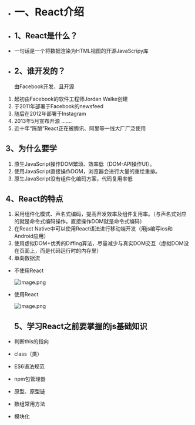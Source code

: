 - # 一、React介绍
- 
  ## 1、React是什么？

- 一句话是一个将数据渲染为HTML视图的开源JavaScripy库
- 
  ## 2、谁开发的？
  
  由Facebook开发，且开源

1. 起初由Facebook的软件工程师Jordan Walke创建
2. 于2011年部署于Facebook的newsfeed
3. 随后在2012年部署于Instagram
4. 2013年5月宣布开源
  .......
5. 近十年“陈酿”React正在被腾讯、阿里等一线大厂广泛使用

## 3、为什么要学

1. 原生JavaScript操作DOM繁琐、效率低（DOM-API操作UI）。
2. 使用JavaScript直接操作DOM，浏览器会进行大量的重绘重排。
3. 原生JavaScript没有组件化编码方案，代码复用率低

## 4、React的特点

1. 采用组件化模式、声名式编码，提高开发效率及组件复用率。（与声名式对应的就是命令式编码操作。直接操作DOM就是命令式编码）
2. 在React Native中可以使用React语法进行移动端开发（用js编写ios和Android应用）
3. 使用虚拟DOM+优秀的Diffing算法，尽量减少与真实DOM交互（虚拟DOM没在页面上，而是代码运行时的内存里）
4. 单向数据流
- 不使用React

  ![image.png](https://github-img.oss-cn-beijing.aliyuncs.com/programming_notes/react/react%E5%9F%BA%E7%A1%80/%E4%BD%BF%E7%94%A8react%E7%9A%84%E6%83%85%E5%86%B5.png?Expires=1651305545&OSSAccessKeyId=TMP.3Kj5gz4KoLrm9uZSjSNuErW6xzWaRyxg6Rh1DZXMd1VBCvAyHKUvqNh3JTogJYy6kZuLmdrCQ7ufd3Lxp8rGhXpRygSx8N&Signature=ADx6CxtM0zibnhTcbTFBseOEKKM%3D&versionId=CAEQHRiBgMDZj6a4gxgiIGUzYTQ4OTJjMmU2NTQ0ZmZiZTNlMGNjN2RhMWYyZDBm)

- 使用React

  ![image.png](https://github-img.oss-cn-beijing.aliyuncs.com/programming_notes/react/react%E5%9F%BA%E7%A1%80/%E4%BD%BF%E7%94%A8react%E7%9A%84%E6%83%85%E5%86%B5.png?Expires=1651117883&OSSAccessKeyId=TMP.3KdPGs9eyfp1x8jbNccCgWEUsYnp25cJS7SQCNBW3hghEJe2w783Wp8earitkf9CLWrEbXcQ6Xgf7weioyraQqj8NwY7Gt&Signature=YrI3lMBviaCbDMp9%2Fe9Nmt6wj7w%3D&versionId=CAEQHRiBgMDZj6a4gxgiIGUzYTQ4OTJjMmU2NTQ0ZmZiZTNlMGNjN2RhMWYyZDBm)
  
  ## 5、学习React之前要掌握的js基础知识

- 判断this的指向
- class（类）
- ES6语法规范
- npm包管理器
- 原型、原型链
- 数组常用方法
- 模块化
